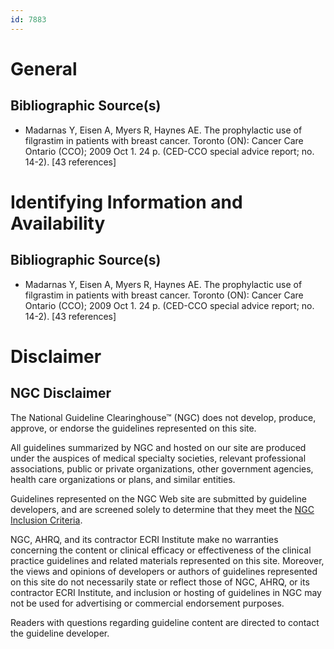 ```yaml
---
id: 7883
---
```


# General

## Bibliographic Source(s)

- Madarnas Y, Eisen A, Myers R, Haynes AE. The prophylactic use of filgrastim in patients with breast cancer. Toronto (ON): Cancer Care Ontario (CCO); 2009 Oct 1. 24 p. (CED-CCO special advice report; no. 14-2). [43 references]

# Identifying Information and Availability

## Bibliographic Source(s)

- Madarnas Y, Eisen A, Myers R, Haynes AE. The prophylactic use of filgrastim in patients with breast cancer. Toronto (ON): Cancer Care Ontario (CCO); 2009 Oct 1. 24 p. (CED-CCO special advice report; no. 14-2). [43 references]

# Disclaimer

## NGC Disclaimer

The National Guideline Clearinghouse™ (NGC) does not develop, produce, approve, or endorse the guidelines represented on this site.

All guidelines summarized by NGC and hosted on our site are produced under the auspices of medical specialty societies, relevant professional associations, public or private organizations, other government agencies, health care organizations or plans, and similar entities.

Guidelines represented on the NGC Web site are submitted by guideline developers, and are screened solely to determine that they meet the [NGC Inclusion Criteria](/help-and-about/summaries/inclusion-criteria).

NGC, AHRQ, and its contractor ECRI Institute make no warranties concerning the content or clinical efficacy or effectiveness of the clinical practice guidelines and related materials represented on this site. Moreover, the views and opinions of developers or authors of guidelines represented on this site do not necessarily state or reflect those of NGC, AHRQ, or its contractor ECRI Institute, and inclusion or hosting of guidelines in NGC may not be used for advertising or commercial endorsement purposes.

Readers with questions regarding guideline content are directed to contact the guideline developer.

